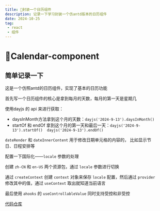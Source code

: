 ```yaml
---
title: 📅封装一个日历组件
description: 记录一下学习封装一个仿antd版本的日历组件
date: 2024-10-25
tag:
 - react
 - 组件
---
```


# 📅Calendar-component

## 简单记录一下

这是一个仿照antd的日历组件，实现了基本的日历功能

首先写一个日历组件的核心是拿到每月的天数，每月的第一天是星期几

使用dayjs 的 api 来进行获取：
+ daysInMonth方法拿到这个月的天数：`dayjs('2024-9-13').daysInMonth()`
+ startOf 和 endOf 拿到这个月的第一天和最后一天：`dayjs('2024-9-13').startOf()  dayjs('2024-9-13').endOf()`

`dateRender` 和 `dateInnerContent` 用于修改日期单元格的内容的， 比如显示节日、日程安排等

配置一下国际化——`locale` 参数的处理

创建 `zh-CN` 和 `en-US` 两个资源包，通过 `locale` 参数进行切换

通过 `createContext` 创建 `context` 对象来保存 `locale` 配置，然后通过 `provider` 修改其中的值，通过 `useContext` 取出就知道当前语言

最后使用 `ahooks` 的 `useControllableValue` 同时支持受控和非受控


[代码仓库](https://github.com/kurobakaito7/calendar-component)

